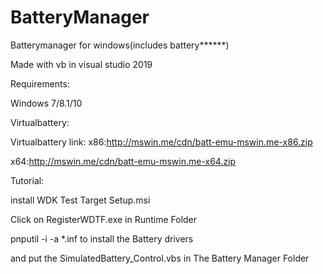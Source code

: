 # BatteryManager

Batterymanager for windows(includes battery******)

Made with vb in visual studio 2019

Requirements:

Windows 7/8.1/10

Virtualbattery:

Virtualbattery link:
x86:http://mswin.me/cdn/batt-emu-mswin.me-x86.zip

x64:http://mswin.me/cdn/batt-emu-mswin.me-x64.zip

Tutorial:

install WDK Test Target Setup.msi

Click on RegisterWDTF.exe in Runtime Folder

pnputil -i -a *.inf to install the Battery drivers

and put the SimulatedBattery_Control.vbs in The Battery Manager Folder

